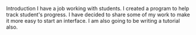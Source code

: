Introduction
    I have a job working with students.  I created a program to help 
 track student's progress.  I have decided to share some of my work to
 make it more easy to start an interface.  I am also going to be writing
 a tutorial also.
   
